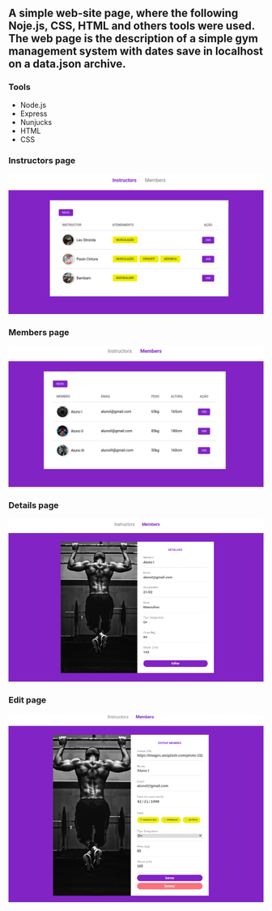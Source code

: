 ## A simple web-site page, where the following Noje.js, CSS, HTML and others tools were used. The web page is the description of a simple gym management system with dates save in localhost on a data.json archive.

### Tools
  
* Node.js
* Express
* Nunjucks
* HTML
* CSS

### Instructors page
![Initial page](./images/Instructors.png)

### Members page
![List page](./images/Members.png)

### Details page
![Add ideas page](./images/Details.png)

### Edit page
![Add ideas page](./images/Edit.png)

